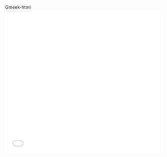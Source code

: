 Gmeek-html<iframe src="//live.yangjunyu.us.kg/player/?vurl=https://ali-m-l.cztv.com/channels/lantian/channel006/1080p.m3u8" scrolling="no" border="0" frameborder="no" framespacing="0" allowfullscreen="true" width="100%" height="460px"></iframe>